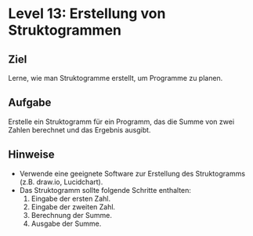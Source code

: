 # Level 13: Erstellung von Struktogrammen

## Ziel

Lerne, wie man Struktogramme erstellt, um Programme zu planen.

## Aufgabe

Erstelle ein Struktogramm für ein Programm, das die Summe von zwei Zahlen berechnet und das Ergebnis ausgibt.

## Hinweise

- Verwende eine geeignete Software zur Erstellung des Struktogramms (z.B. draw.io, Lucidchart).
- Das Struktogramm sollte folgende Schritte enthalten:
  1. Eingabe der ersten Zahl.
  2. Eingabe der zweiten Zahl.
  3. Berechnung der Summe.
  4. Ausgabe der Summe.
